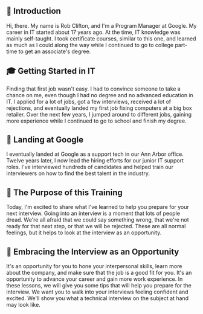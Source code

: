 ## 👋 Introduction

Hi, there. My name is Rob Clifton, and I'm a Program Manager at Google. My career in IT started about 17 years ago. At the time, IT knowledge was mainly self-taught. I took certificate courses, similar to this one, and learned as much as I could along the way while I continued to go to college part-time to get an associate's degree.

## 🎓 Getting Started in IT

Finding that first job wasn't easy. I had to convince someone to take a chance on me, even though I had no degree and no advanced education in IT. I applied for a lot of jobs, got a few interviews, received a lot of rejections, and eventually landed my first job fixing computers at a big box retailer. Over the next few years, I jumped around to different jobs, gaining more experience while I continued to go to school and finish my degree.

## 💼 Landing at Google

I eventually landed at Google as a support tech in our Ann Arbor office. Twelve years later, I now lead the hiring efforts for our junior IT support roles. I've interviewed hundreds of candidates and helped train our interviewers on how to find the best talent in the industry.

## 🎯 The Purpose of this Training

Today, I'm excited to share what I've learned to help you prepare for your next interview. Going into an interview is a moment that lots of people dread. We're all afraid that we could say something wrong, that we're not ready for that next step, or that we will be rejected. These are all normal feelings, but it helps to look at the interview as an opportunity.

## 🌟 Embracing the Interview as an Opportunity

It's an opportunity for you to hone your interpersonal skills, learn more about the company, and make sure that the job is a good fit for you. It's an opportunity to advance your career and gain more work experience. In these lessons, we will give you some tips that will help you prepare for the interview. We want you to walk into your interviews feeling confident and excited. We'll show you what a technical interview on the subject at hand may look like.